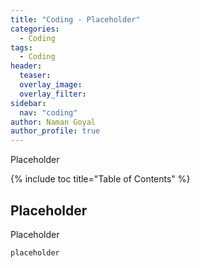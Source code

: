 ```yaml
---
title: "Coding - Placeholder"
categories:
  - Coding
tags:
  - Coding
header:
  teaser: 
  overlay_image: 
  overlay_filter: 
sidebar:
  nav: "coding"
author: Naman Goyal
author_profile: true
---
```


Placeholder

{% include toc title="Table of Contents" %}

## Placeholder

Placeholder

```python
placeholder
```

